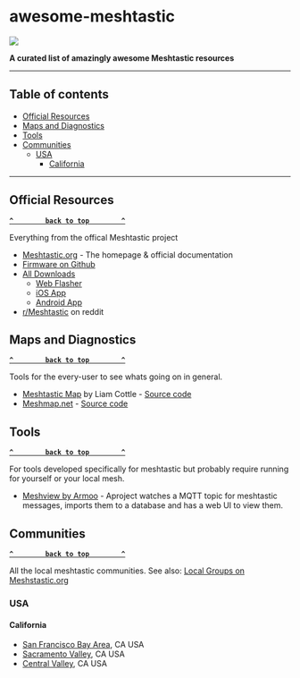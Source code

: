# awesome-meshtastic
[![](https://cdn.rawgit.com/sindresorhus/awesome/d7305f38d29fed78fa85652e3a63e154dd8e8829/media/badge.svg)](https://github.com/sindresorhus/awesome)

**A curated list of amazingly awesome Meshtastic resources**

--------------------

## Table of contents

- [Official Resources](#official-resources)
- [Maps and Diagnostics](#maps-and-diagnostics)
- [Tools](#tools)
- [Communities](#communities)
  - [USA](#usa)
    - [California](#california)

--------------------
## Official Resources

**[`^        back to top        ^`](#awesome-meshtastic)**

Everything from the offical Meshtastic project

- [Meshtastic.org](https://meshtastic.org/) - The homepage & official documentation
- [Firmware on Github](https://github.com/meshtastic/firmware)
- [All Downloads](https://meshtastic.org/downloads/)
  - [Web Flasher](https://flasher.meshtastic.org/)
  - [iOS App](https://itunes.apple.com/WebObjects/MZStore.woa/wa/viewSoftware?id=1586432531)
  - [Android App](https://play.google.com/store/apps/details?id=com.geeksville.mesh)
- [r/Meshtastic](https://www.reddit.com/r/meshtastic/) on reddit

## Maps and Diagnostics

**[`^        back to top        ^`](#awesome-meshtastic)**

Tools for the every-user to see whats going on in general.

* [Meshtastic Map](https://meshtastic.liamcottle.net/) by Liam Cottle - [Source code](https://github.com/liamcottle/meshtastic-map)
* [Meshmap.net](https://meshmap.net/) - [Source code](https://github.com/brianshea2/meshmap.net)

## Tools

**[`^        back to top        ^`](#awesome-meshtastic)**

For tools developed specifically for meshtastic but probably require running for yourself or your local mesh.

* [Meshview by Armoo](https://github.com/armooo/meshview) - Aproject watches a MQTT topic for meshtastic messages, imports them to a database and has a web UI to view them.

## Communities

**[`^        back to top        ^`](#awesome-meshtastic)**

All the local meshtastic communities. See also: [Local Groups on Meshstastic.org](https://meshtastic.org/docs/community/local-groups/)

### USA

#### California
- [San Francisco Bay Area](https://bayme.sh/), CA USA
- [Sacramento Valley](https://www.sacvalleymesh.com/), CA USA
- [Central Valley](https://centralvalleymesh.net), CA USA
